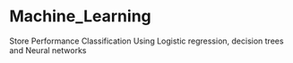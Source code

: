# Machine_Learning
Store Performance Classification
Using Logistic regression, decision trees and Neural networks

